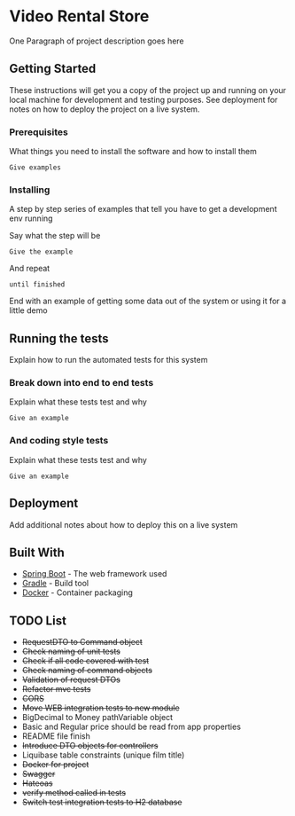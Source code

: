 # Video Rental Store

One Paragraph of project description goes here

## Getting Started

These instructions will get you a copy of the project up and running on your local machine for development and testing purposes. See deployment for notes on how to deploy the project on a live system.

### Prerequisites

What things you need to install the software and how to install them

```
Give examples
```

### Installing

A step by step series of examples that tell you have to get a development env running

Say what the step will be

```
Give the example
```

And repeat

```
until finished
```

End with an example of getting some data out of the system or using it for a little demo

## Running the tests

Explain how to run the automated tests for this system

### Break down into end to end tests

Explain what these tests test and why

```
Give an example
```

### And coding style tests

Explain what these tests test and why

```
Give an example
```

## Deployment

Add additional notes about how to deploy this on a live system

## Built With

* [Spring Boot](https://projects.spring.io/spring-boot/) - The web framework used
* [Gradle](https://gradle.org) - Build tool
* [Docker](https://docs.docker.com/install/) - Container packaging

## TODO List

* ~~RequestDTO to Command object~~
* ~~Check naming of unit tests~~
* ~~Check if all code covered with test~~
* ~~Check naming of command objects~~
* ~~Validation of request DTOs~~
* ~~Refactor mvc tests~~
* ~~CORS~~
* ~~Move WEB integration tests to new module~~ 
* BigDecimal to Money pathVariable object
* Basic and Regular price should be read from app properties
* README file finish
* ~~Introduce DTO objects for controllers~~
* Liquibase table constraints (unique film title)
* ~~Docker for project~~
* ~~Swagger~~
* ~~Hateoas~~
* ~~verify method called in tests~~
* ~~Switch test integration tests to H2 database~~
